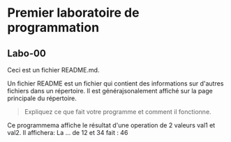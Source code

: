 # Premier laboratoire de programmation
## Labo-00

Ceci est un fichier README.md.

Un fichier README est un fichier qui contient des informations sur d'autres fichiers dans un répertoire. Il est générajsonalement affiché sur la page principale du répertoire.

> Expliquez ce que fait votre programme et comment il fonctionne.

Ce programmema affiche le résultat d'une operation de 2 valeurs val1 et val2.
Il affichera: La ... de 12 et 34 fait : 46
